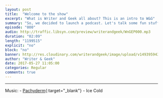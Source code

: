```yaml
---
layout: post
title:  "Welcome to the show"
excerpt: "What is Writer and Geek all about? This is an intro to W&G"
summary: "So, we decided to launch a podcast. Let's talk some fun stuff here."
episode: "000"
audio: http://traffic.libsyn.com/preview/writerandgeek/WnGEP000.mp3
duration: "02:09"
length: "1199515"
explicit: "no"
block: "no"
banner: http://res.cloudinary.com/writerandgeek/image/upload/v1493959432/logo_min.jpg
author: "Writer & Geek"
date: 2017-05-27 11:05:00
categories: Regular
comments: true
---
```


---
Music: - [Pachyderm](http://freemusicarchive.org/music/Pachyderm/Pachyderm_EP/){:target="_blank"} - Ice Cold